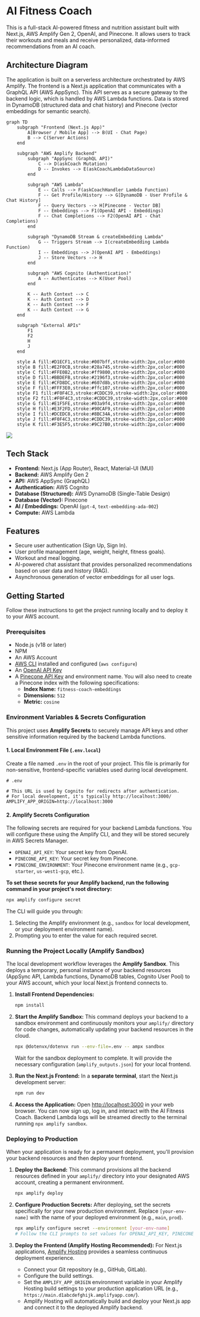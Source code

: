 # AI Fitness Coach

This is a full-stack AI-powered fitness and nutrition assistant built with Next.js, AWS Amplify Gen 2, OpenAI, and Pinecone. It allows users to track their workouts and meals and receive personalized, data-informed recommendations from an AI coach.

## Architecture Diagram

The application is built on a serverless architecture orchestrated by AWS Amplify. The frontend is a Next.js application that communicates with a GraphQL API (AWS AppSync). This API serves as a secure gateway to the backend logic, which is handled by AWS Lambda functions. Data is stored in DynamoDB (structured data and chat history) and Pinecone (vector embeddings for semantic search).

```mermaid
graph TD
    subgraph "Frontend (Next.js App)"
        A[Browser / Mobile App] --> B(UI - Chat Page)
        B --> C(Server Actions)
    end

    subgraph "AWS Amplify Backend"
        subgraph "AppSync (GraphQL API)"
            C --> D(askCoach Mutation)
            D -- Invokes --> E(askCoachLambdaDataSource)
        end

        subgraph "AWS Lambda"
            E -- Calls --> F(askCoachHandler Lambda Function)
            F -- Get Profile/History --> G[DynamoDB - User Profile & Chat History]
            F -- Query Vectors --> H[Pinecone - Vector DB]
            F -- Embeddings --> F1(OpenAI API - Embeddings)
            F -- Chat Completions --> F2(OpenAI API - Chat Completions)
        end

        subgraph "DynamoDB Stream & createEmbedding Lambda"
            G -- Triggers Stream --> I(createEmbedding Lambda Function)
            I -- Embeddings --> J(OpenAI API - Embeddings)
            J -- Store Vectors --> H
        end
        
        subgraph "AWS Cognito (Authentication)"
            A -- Authenticates --> K(User Pool)
        end

        K -- Auth Context --> C
        K -- Auth Context --> D
        K -- Auth Context --> F
        K -- Auth Context --> G
    end

    subgraph "External APIs"
        F1
        F2
        H
        J
    end

    style A fill:#D1ECF1,stroke:#007bff,stroke-width:2px,color:#000
    style B fill:#E2F0CB,stroke:#28a745,stroke-width:2px,color:#000
    style C fill:#FFE0B2,stroke:#ff9800,stroke-width:2px,color:#000
    style D fill:#BBDEFB,stroke:#2196f3,stroke-width:2px,color:#000
    style E fill:#CFD8DC,stroke:#607d8b,stroke-width:2px,color:#000
    style F fill:#FFF3E0,stroke:#ffc107,stroke-width:2px,color:#000
    style F1 fill:#F0F4C3,stroke:#CDDC39,stroke-width:2px,color:#000
    style F2 fill:#F0F4C3,stroke:#CDDC39,stroke-width:2px,color:#000
    style G fill:#E1F5FE,stroke:#03a9f4,stroke-width:2px,color:#000
    style H fill:#E3F2FD,stroke:#90CAF9,stroke-width:2px,color:#000
    style I fill:#DCEDC8,stroke:#8BC34A,stroke-width:2px,color:#000
    style J fill:#F0F4C3,stroke:#CDDC39,stroke-width:2px,color:#000
    style K fill:#F3E5F5,stroke:#9C27B0,stroke-width:2px,color:#000
```

[![](https://mermaid.ink/img/pako:eNqtVltv4jgY_StWRrPqStDJhUuItCslTkxpp7sdMbMrbeiDSRzINtjIcaYwpf997RBC2oU2D-MX7HznHH83f-JJi1hMNEdbcLxegq_-jAK5Pn4Ev6kFEGdUEBrvj3tjXsz36JlWmy_-IBtx-W8O3PX615m2B6rlhh5njznh4BO4ZfM0IwpyD7rd34EXfpuALoBLLMAdXpD7I80rATCcEv5dct1IpIzmFUBeOKOvHHX_ngJ3tc7SZAs8HD2c9_kEsumwVOx2u8rJ6ZZGan-0NVUq-8VYffjyGbh3kxeBqwXLKPwQ5w-Q4WgJbguBVST3L3G-wu0m9Dt7IPkOBEfCZ7yaxxj4WOApK3jUzFEjDU3HZXgV6xanFKCMPZ6Poga_dj0oXUe1J1eYxpmsRCWNChqdCASVgYyJrCdniSz2p6s0F4xvd2Ac-luKV8yXpQXfVENUEPDLvgMq5EnFLwXhW_AXiSRCJugqvEspiRglUmv_FfjeSWawmpM4TulC0pAR_rkm1J2oYknm0XaSWnoFmWwVUnafFDBfCrxGvFucOgVTwQle5TL2oxNnq_SKJUmR_BWkpp6p4bgMoyJ95eliQfgOTMLT7HM1nVQ1pYRLFmgm9LplPq8rRxgnjSK-lyzIFjQVDLiFWL7ZwQfghUISKtKofGT_e45u6UYDpB7bTbhvRsay99-W8gSqkbcRJx7WTa1_AO0AfNvsv21Gb5vH5-dhsBGEU5yp0uRnJuELTDNZyGjszeO-UbLr81dPxTZTbdW8VH6Sgx_I9545H3wjgMjo5ILLeed80PXhPEmqY_cxjcXSMdebTsQyxpVZb4p4lUhgIh16tYhp42Gv31YEViIIBbpn1iJJMrJ1va2IX4l4nh-ghifGaJBYbUWCSgQi3_ZhLTLQh7E9byuC6nCQFeiNcCJDH7YWMQ4qOupBq1aBvg-tUWsV82eojA9FNlAfBcdOsfAo6bUVuTqIWMhEfi0y0qGLWnsyOfQsDHxo1yK2B62e21bk-mfk5OYgYgV91D-GA82h907Pah35_y6NNUfwgnS0FeErrI7ak7pgpsmBuCIzzZHbGPMHNQqeJWeN6T-MrQ40zorFUnMSnOXyVKxjOUD9FMtpcoTIeUA4ZAUVmtMvFTTnSdtojj24HNiGYVmWaesje9DRthJhX5p9XTf7fWNg9QfDQe-5o_0or9Qv7WFv1FzP_wGo7iyJ?type=png)](https://mermaid.live/edit#pako:eNqtVltv4jgY_StWRrPqStDJhUuItCslTkxpp7sdMbMrbeiDSRzINtjIcaYwpf997RBC2oU2D-MX7HznHH83f-JJi1hMNEdbcLxegq_-jAK5Pn4Ev6kFEGdUEBrvj3tjXsz36JlWmy_-IBtx-W8O3PX615m2B6rlhh5njznh4BO4ZfM0IwpyD7rd34EXfpuALoBLLMAdXpD7I80rATCcEv5dct1IpIzmFUBeOKOvHHX_ngJ3tc7SZAs8HD2c9_kEsumwVOx2u8rJ6ZZGan-0NVUq-8VYffjyGbh3kxeBqwXLKPwQ5w-Q4WgJbguBVST3L3G-wu0m9Dt7IPkOBEfCZ7yaxxj4WOApK3jUzFEjDU3HZXgV6xanFKCMPZ6Poga_dj0oXUe1J1eYxpmsRCWNChqdCASVgYyJrCdniSz2p6s0F4xvd2Ac-luKV8yXpQXfVENUEPDLvgMq5EnFLwXhW_AXiSRCJugqvEspiRglUmv_FfjeSWawmpM4TulC0pAR_rkm1J2oYknm0XaSWnoFmWwVUnafFDBfCrxGvFucOgVTwQle5TL2oxNnq_SKJUmR_BWkpp6p4bgMoyJ95eliQfgOTMLT7HM1nVQ1pYRLFmgm9LplPq8rRxgnjSK-lyzIFjQVDLiFWL7ZwQfghUISKtKofGT_e45u6UYDpB7bTbhvRsay99-W8gSqkbcRJx7WTa1_AO0AfNvsv21Gb5vH5-dhsBGEU5yp0uRnJuELTDNZyGjszeO-UbLr81dPxTZTbdW8VH6Sgx_I9545H3wjgMjo5ILLeed80PXhPEmqY_cxjcXSMdebTsQyxpVZb4p4lUhgIh16tYhp42Gv31YEViIIBbpn1iJJMrJ1va2IX4l4nh-ghifGaJBYbUWCSgQi3_ZhLTLQh7E9byuC6nCQFeiNcCJDH7YWMQ4qOupBq1aBvg-tUWsV82eojA9FNlAfBcdOsfAo6bUVuTqIWMhEfi0y0qGLWnsyOfQsDHxo1yK2B62e21bk-mfk5OYgYgV91D-GA82h907Pah35_y6NNUfwgnS0FeErrI7ak7pgpsmBuCIzzZHbGPMHNQqeJWeN6T-MrQ40zorFUnMSnOXyVKxjOUD9FMtpcoTIeUA4ZAUVmtMvFTTnSdtojj24HNiGYVmWaesje9DRthJhX5p9XTf7fWNg9QfDQe-5o_0or9Qv7WFv1FzP_wGo7iyJ)

## Tech Stack

  * **Frontend:** Next.js (App Router), React, Material-UI (MUI)
  * **Backend:** AWS Amplify Gen 2
  * **API:** AWS AppSync (GraphQL)
  * **Authentication:** AWS Cognito
  * **Database (Structured):** AWS DynamoDB (Single-Table Design)
  * **Database (Vector):** Pinecone
  * **AI / Embeddings:** OpenAI (`gpt-4`, `text-embedding-ada-002`)
  * **Compute:** AWS Lambda

## Features

  * Secure user authentication (Sign Up, Sign In).
  * User profile management (age, weight, height, fitness goals).
  * Workout and meal logging.
  * AI-powered chat assistant that provides personalized recommendations based on user data and history (RAG).
  * Asynchronous generation of vector embeddings for all user logs.

## Getting Started

Follow these instructions to get the project running locally and to deploy it to your AWS account.

### Prerequisites

  * Node.js (v18 or later)
  * NPM
  * An AWS Account
  * [AWS CLI](https://aws.amazon.com/cli/) installed and configured (`aws configure`)
  * An [OpenAI API Key](https://platform.openai.com/api-keys)
  * A [Pinecone API Key](https://www.pinecone.io/) and environment name. You will also need to create a Pinecone index with the following specifications:
      * **Index Name:** `fitness-coach-embeddings`
      * **Dimensions:** `512`
      * **Metric:** `cosine`

### Environment Variables & Secrets Configuration

This project uses **Amplify Secrets** to securely manage API keys and other sensitive information required by the backend Lambda functions.

#### 1\. Local Environment File (`.env.local`)

Create a file named `.env` in the root of your project. This file is primarily for non-sensitive, frontend-specific variables used during local development.

```
# .env

# This URL is used by Cognito for redirects after authentication.
# For local development, it's typically http://localhost:3000/
AMPLIFY_APP_ORIGIN=http://localhost:3000
```

#### 2\. Amplify Secrets Configuration

The following secrets are required for your backend Lambda functions. You will configure these using the Amplify CLI, and they will be stored securely in AWS Secrets Manager.

  * `OPENAI_API_KEY`: Your secret key from OpenAI.
  * `PINECONE_API_KEY`: Your secret key from Pinecone.
  * `PINECONE_ENVIRONMENT`: Your Pinecone environment name (e.g., `gcp-starter`, `us-west1-gcp`, etc.).

**To set these secrets for your Amplify backend, run the following command in your project's root directory:**

```bash
npx amplify configure secret
```

The CLI will guide you through:

1.  Selecting the Amplify environment (e.g., `sandbox` for local development, or your deployment environment name).
2.  Prompting you to enter the value for each required secret.

### Running the Project Locally (Amplify Sandbox)

The local development workflow leverages the **Amplify Sandbox**. This deploys a temporary, personal instance of your backend resources (AppSync API, Lambda functions, DynamoDB tables, Cognito User Pool) to your AWS account, which your local Next.js frontend connects to.

1.  **Install Frontend Dependencies:**

    ```bash
    npm install
    ```

2.  **Start the Amplify Sandbox:**
    This command deploys your backend to a sandbox environment and continuously monitors your `amplify/` directory for code changes, automatically updating your backend resources in the cloud.

    ```bash
    npx @dotenvx/dotenvx run --env-file=.env -- ampx sandbox
    ```

    Wait for the sandbox deployment to complete. It will provide the necessary configuration (`amplify_outputs.json`) for your local frontend.

3.  **Run the Next.js Frontend:**
    In a **separate terminal**, start the Next.js development server:

    ```bash
    npm run dev
    ```

4.  **Access the Application:**
    Open [http://localhost:3000](https://www.google.com/search?q=http://localhost:3000) in your web browser. You can now sign up, log in, and interact with the AI Fitness Coach. Backend Lambda logs will be streamed directly to the terminal running `npx amplify sandbox`.

### Deploying to Production

When your application is ready for a permanent deployment, you'll provision your backend resources and then deploy your frontend.

1.  **Deploy the Backend:**
    This command provisions all the backend resources defined in your `amplify/` directory into your designated AWS account, creating a permanent environment.

    ```bash
    npx amplify deploy
    ```

2.  **Configure Production Secrets:**
    After deploying, set the secrets specifically for your new production environment. Replace `[your-env-name]` with the name of your deployed environment (e.g., `main`, `prod`).

    ```bash
    npx amplify configure secret --environment [your-env-name]
    # Follow the CLI prompts to set values for OPENAI_API_KEY, PINECONE_API_KEY, PINECONE_ENVIRONMENT.
    ```

3.  **Deploy the Frontend (Amplify Hosting Recommended):**
    For Next.js applications, [Amplify Hosting](https://aws.amazon.com/amplify/hosting/) provides a seamless continuous deployment experience.

      * Connect your Git repository (e.g., GitHub, GitLab).
      * Configure the build settings.
      * Set the `AMPLIFY_APP_ORIGIN` environment variable in your Amplify Hosting build settings to your production application URL (e.g., `https://main.d1abcdefghijk.amplifyapp.com/`).
      * Amplify Hosting will automatically build and deploy your Next.js app and connect it to the deployed Amplify backend.